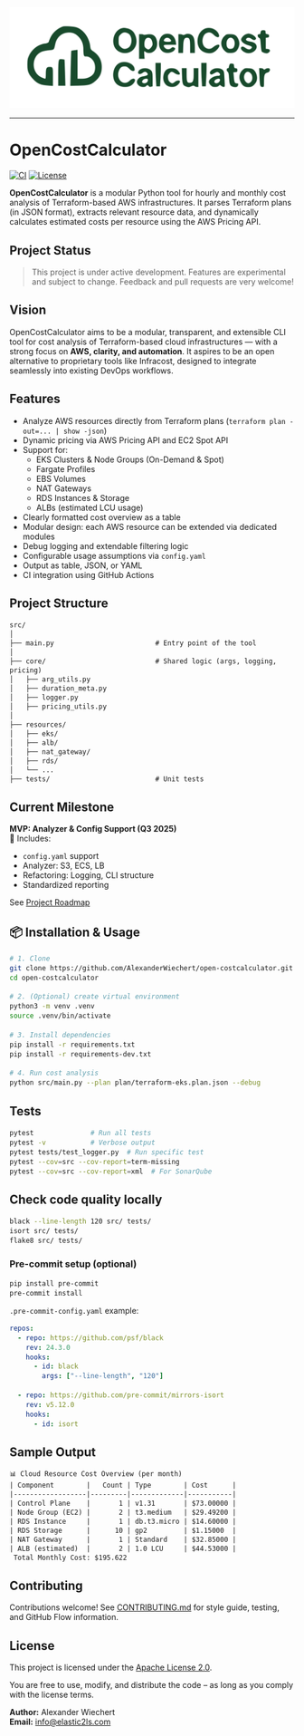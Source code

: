 ![OpenCostCalculator Logo](OpenCostCalculator_CloudGreen.svg)

---

# OpenCostCalculator

[![CI](https://github.com/AlexanderWiechert/open-costcalculator/actions/workflows/ci.yml/badge.svg)](https://github.com/AlexanderWiechert/open-costcalculator/actions)
[![License](https://img.shields.io/github/license/AlexanderWiechert/open-costcalculator)](LICENSE)

**OpenCostCalculator** is a modular Python tool for hourly and monthly cost analysis of Terraform-based AWS infrastructures. It parses Terraform plans (in JSON format), extracts relevant resource data, and dynamically calculates estimated costs per resource using the AWS Pricing API.

## Project Status
> This project is under active development. Features are experimental and subject to change. Feedback and pull requests are very welcome!


## Vision
OpenCostCalculator aims to be a modular, transparent, and extensible CLI tool for cost analysis of Terraform-based cloud infrastructures — with a strong focus on **AWS, clarity, and automation**. It aspires to be an open alternative to proprietary tools like Infracost, designed to integrate seamlessly into existing DevOps workflows.

## Features

- Analyze AWS resources directly from Terraform plans (`terraform plan -out=... | show -json`)
- Dynamic pricing via AWS Pricing API and EC2 Spot API
- Support for:
    - EKS Clusters & Node Groups (On-Demand & Spot)
    - Fargate Profiles
    - EBS Volumes
    - NAT Gateways
    - RDS Instances & Storage
    - ALBs (estimated LCU usage)
- Clearly formatted cost overview as a table
- Modular design: each AWS resource can be extended via dedicated modules
- Debug logging and extendable filtering logic
- Configurable usage assumptions via `config.yaml`
- Output as table, JSON, or YAML
- CI integration using GitHub Actions

## Project Structure

```
src/
│
├── main.py                         # Entry point of the tool
│
├── core/                           # Shared logic (args, logging, pricing)
│   ├── arg_utils.py
│   ├── duration_meta.py
│   ├── logger.py
│   ├── pricing_utils.py
│
├── resources/
│   ├── eks/
│   ├── alb/
│   ├── nat_gateway/
│   ├── rds/
│   └── ...
├── tests/                          # Unit tests
```

## Current Milestone

**MVP: Analyzer & Config Support (Q3 2025)**  
🎯 Includes:
- `config.yaml` support
- Analyzer: S3, ECS, LB
- Refactoring: Logging, CLI structure
- Standardized reporting

See [Project Roadmap](docs/roadmap.md)

## 📦 Installation & Usage

```bash
# 1. Clone
git clone https://github.com/AlexanderWiechert/open-costcalculator.git
cd open-costcalculator

# 2. (Optional) create virtual environment
python3 -m venv .venv
source .venv/bin/activate

# 3. Install dependencies
pip install -r requirements.txt
pip install -r requirements-dev.txt

# 4. Run cost analysis
python src/main.py --plan plan/terraform-eks.plan.json --debug
```

## Tests

```bash
pytest              # Run all tests
pytest -v           # Verbose output
pytest tests/test_logger.py  # Run specific test
pytest --cov=src --cov-report=term-missing
pytest --cov=src --cov-report=xml  # For SonarQube
```

## Check code quality locally

```bash
black --line-length 120 src/ tests/
isort src/ tests/
flake8 src/ tests/
```

### Pre-commit setup (optional)

```bash
pip install pre-commit
pre-commit install
```

`.pre-commit-config.yaml` example:
```yaml
repos:
  - repo: https://github.com/psf/black
    rev: 24.3.0
    hooks:
      - id: black
        args: ["--line-length", "120"]

  - repo: https://github.com/pre-commit/mirrors-isort
    rev: v5.12.0
    hooks:
      - id: isort
```

## Sample Output

```text
📊 Cloud Resource Cost Overview (per month)
| Component        |   Count | Type        | Cost      |
|------------------|---------|-------------|-----------|
| Control Plane    |       1 | v1.31       | $73.00000 |
| Node Group (EC2) |       2 | t3.medium   | $29.49200 |
| RDS Instance     |       1 | db.t3.micro | $14.60000 |
| RDS Storage      |      10 | gp2         | $1.15000  |
| NAT Gateway      |       1 | Standard    | $32.85000 |
| ALB (estimated)  |       2 | 1.0 LCU     | $44.53000 |
 Total Monthly Cost: $195.622
```

## Contributing

Contributions welcome! See [CONTRIBUTING.md](CONTRIBUTING.md) for style guide, testing, and GitHub Flow information.

## License

This project is licensed under the [Apache License 2.0](LICENSE).

You are free to use, modify, and distribute the code – as long as you comply with the license terms.

**Author:** Alexander Wiechert  
**Email:** info@elastic2ls.com